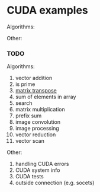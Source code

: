 # CUDA examples

Algorithms:

Other:

### TODO ###

Algorithms:

1. vector addition
1. is prime
1. [matrix transpose](http://devblogs.nvidia.com/parallelforall/efficient-matrix-transpose-cuda-cc/)
1. sum of elements in array
1. search
1. matrix multiplication
1. prefix sum
1. image convolution
1. image processing
1. vector reduction
1. vector scan

Other:

1. handling CUDA errors
1. CUDA system info
1. CUDA tests
1. outside connection (e.g. socets)
